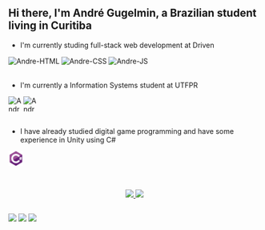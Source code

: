 ## Hi there, I'm André Gugelmin, a Brazilian student living in Curitiba

- I'm currently studing full-stack web development at Driven 
<div style="display: inline_block">
  <img align="center" height="30" width="30" src="https://cdn.jsdelivr.net/gh/devicons/devicon/icons/html5/html5-original.svg" alt="Andre-HTML"/>
  <img align="center" height="30" width="30" src="https://cdn.jsdelivr.net/gh/devicons/devicon/icons/css3/css3-original.svg" alt="Andre-CSS"/>
  <img align="center" height="30" width="30" src="https://cdn.jsdelivr.net/gh/devicons/devicon/icons/javascript/javascript-original.svg" alt="Andre-JS"/>
</div><br>

- I'm currently a Information Systems student at UTFPR
<div style="display: flex">
  <img align="center" height="30" width="30"  src="https://cdn.jsdelivr.net/gh/devicons/devicon/icons/c/c-original.svg"  alt="Andre-C"/>
  <img align="center" height="30" width="30" src="https://cdn.jsdelivr.net/gh/devicons/devicon/icons/cplusplus/cplusplus-original.svg" alt="Andre-CPLUSPLUS"/>
</div><br>

- I have already studied digital game programming and have some experience in Unity using C#
<div style="display: inline_block">
  <img align="center" height="30" width="30" src="https://raw.githubusercontent.com/devicons/devicon/master/icons/csharp/csharp-original.svg" alt="Andre-CSHARP"/>
</div>
   
##
   
<div align="center"><br>
  <a href="https://github.com/andregugelmin">
  <img height="180em" src="https://github-readme-stats.vercel.app/api?username=andregugelmin&show_icons=true&theme=dracula&include_all_commits=true&count_private=true"/>
  <img height="180em" src="https://github-readme-stats.vercel.app/api/top-langs/?username=andregugelmin&layout=compact&langs_count=7&theme=dracula"/>
</div>  

  ##
 
 <div> 
    <a href="https://www.linkedin.com/in/andré-gugelmin-38aba112b/" target="_blank"><img src="https://img.shields.io/badge/-LinkedIn-%230077B5?style=for-the-badge&logo=linkedin&logoColor=white" target="_blank"></a> 
  <a href="https://www.instagram.com/andregugelmin/" target="_blank"><img src="https://img.shields.io/badge/-Instagram-%23E4405F?style=for-the-badge&logo=instagram&logoColor=white" target="_blank"></a>
  <a href = "mailto:andregugelmin1996@gmail.com"><img src="https://img.shields.io/badge/-Gmail-%23333?style=for-the-badge&logo=gmail&logoColor=white" target="_blank"></a> 
</div>

